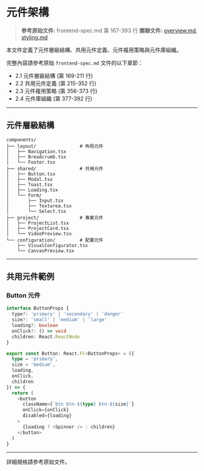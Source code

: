 # 元件架構

> **參考原始文件:** frontend-spec.md 第 167-393 行
> **關聯文件:** [overview.md](./overview.md), [styling.md](./styling.md)

本文件定義了元件層級結構、共用元件定義、元件複用策略與元件庫組織。

完整內容請參考原始 `frontend-spec.md` 文件的以下章節：
- 2.1 元件層級結構 (第 169-211 行)
- 2.2 共用元件定義 (第 215-352 行)
- 2.3 元件複用策略 (第 356-373 行)
- 2.4 元件庫組織 (第 377-392 行)

---

## 元件層級結構

```
components/
├── layout/                # 佈局元件
│   ├── Navigation.tsx
│   ├── Breadcrumb.tsx
│   └── Footer.tsx
├── shared/                # 共用元件
│   ├── Button.tsx
│   ├── Modal.tsx
│   ├── Toast.tsx
│   ├── Loading.tsx
│   └── Form/
│       ├── Input.tsx
│       ├── Textarea.tsx
│       └── Select.tsx
├── project/               # 專案元件
│   ├── ProjectList.tsx
│   ├── ProjectCard.tsx
│   └── VideoPreview.tsx
└── configuration/         # 配置元件
    ├── VisualConfigurator.tsx
    └── CanvasPreview.tsx
```

---

## 共用元件範例

### Button 元件

```typescript
interface ButtonProps {
  type?: 'primary' | 'secondary' | 'danger'
  size?: 'small' | 'medium' | 'large'
  loading?: boolean
  onClick?: () => void
  children: React.ReactNode
}

export const Button: React.FC<ButtonProps> = ({
  type = 'primary',
  size = 'medium',
  loading,
  onClick,
  children
}) => {
  return (
    <button
      className={`btn btn-${type} btn-${size}`}
      onClick={onClick}
      disabled={loading}
    >
      {loading ? <Spinner /> : children}
    </button>
  )
}
```

---

詳細規格請參考原始文件。
